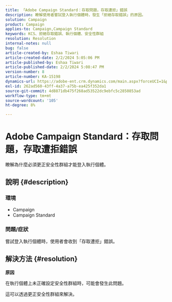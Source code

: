 ```yaml
---
title: 「Adobe Campaign Standard：存取問題，存取遭拒」錯誤
description: 瞭解使用者嘗試登入執行個體時，發生「拒絕存取錯誤」的原因。
solution: Campaign
product: Campaign
applies-to: Campaign,Campaign Standard
keywords: KCS、拒絕存取錯誤、執行個體、安全性群組
resolution: Resolution
internal-notes: null
bug: false
article-created-by: Eshaa Tiwari
article-created-date: 2/2/2024 5:05:06 PM
article-published-by: Eshaa Tiwari
article-published-date: 2/2/2024 5:08:47 PM
version-number: 8
article-number: KA-15198
dynamics-url: https://adobe-ent.crm.dynamics.com/main.aspx?forceUCI=1&pagetype=entityrecord&etn=knowledgearticle&id=d983e134-edc1-ee11-9079-6045bd006268
exl-id: 262ad560-43ff-4a37-a75b-ea425f352da1
source-git-commit: 4d8871db475f268ad53522dc9ebfc5c2850853ad
workflow-type: tm+mt
source-wordcount: '105'
ht-degree: 8%

---
```


# Adobe Campaign Standard：存取問題，存取遭拒錯誤


瞭解為什麼必須更正安全性群組才能登入執行個體。

## 說明 {#description}


### <b>環境</b>

- Campaign
- Campaign Standard


### <b>問題/症狀</b>

嘗試登入執行個體時，使用者會收到「存取遭拒」錯誤。


## 解決方法 {#resolution}




<b>原因</b>

在執行個體上未正確設定安全性群組時，可能會發生此問題。



這可以透過更正安全性群組來解決。
